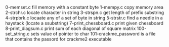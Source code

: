 0-memset.c fill memory with a constant byte
1-mempy.c copy memory area
2-strchr.c locate character  in string
3-strspn.c get length of prefix substring
4-strpbrk.c locaate any of  a set  of byte in string
5-strstr.c find a needle in a haystack (locate a ssubstring)
7-print_chessboard.c print given chessboard
8-print_diagsum.c print sum of each diagonal of square matrix
100-set_string.c sets value of pointer to char
101-crackme_password is a file that contains the passord for crackme2 executable
